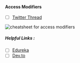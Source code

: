 #### Access Modifiers

- [ ] [Twitter Thread](https://mobile.twitter.com/_bishwapoudel/status/1469150393171005444)

![cheatsheet for access modifiers](https://content.codecademy.com/courses/learn-java/revised-2019/access-modifiers-chart.png)


##### Helpful Links : 
- [ ] [Edureka](https://www.codecademy.com/learn/java-for-programmers/modules/java-for-programmers-object-oriented-programming/cheatsheet)
- [ ] [Dev.to](https://dev.to/mxl/introduction-to-java-modifiers-cheatsheet-58op)